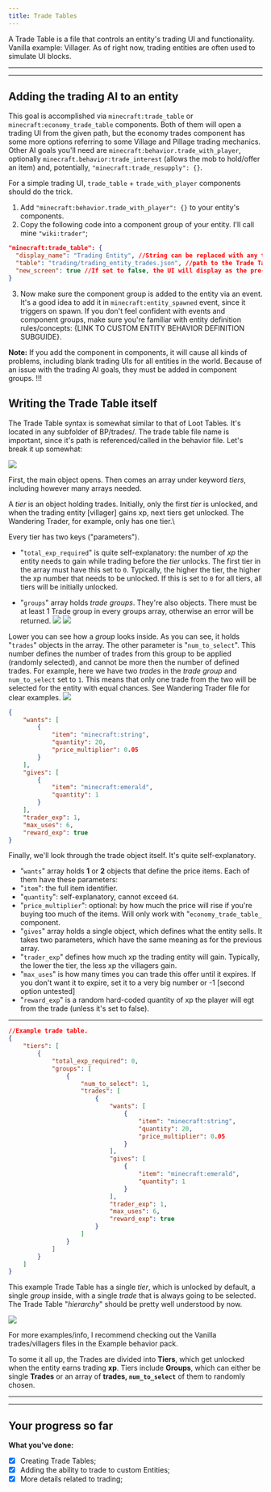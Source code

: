 ```yaml
---
title: Trade Tables
---
```


A Trade Table is a file that controls an entity's trading UI and functionality. Vanilla example: Villager. As of right now, trading entities are often used to simulate UI blocks.

---

---

## Adding the trading AI to an entity

This goal is accomplished via `minecraft:trade_table` or `minecraft:economy_trade_table` components. Both of them will open a trading UI from the given path, but the economy trades component has some more options referring to some Village and Pillage trading mechanics. Other AI goals you'll need are `minecraft:behavior.trade_with_player`, optionally `minecraft.behavior:trade_interest` (allows the mob to hold/offer an item) and, potentially, `"minecraft:trade_resupply": {}`.

For a simple trading UI, `trade_table` + `trade_with_player` components should do the trick.

1. Add `"minecraft:behavior.trade_with_player": {}` to your entity's components.
2. Copy the following code into a component group of your entity. I'll call mine `"wiki:trader"`;

<CodeHeader></CodeHeader>

```json
"minecraft:trade_table": {
  "display_name": "Trading Entity", //String can be replaced with any text to be displayed.
  "table": "trading/trading_entity_trades.json", //path to the Trade Table file
  "new_screen": true //If set to false, the UI will display as the pre-Village&Pillage one.
}
```

3. Now make sure the component group is added to the entity via an event. It's a good idea to add it in `minecraft:entity_spawned` event, since it triggers on spawn.
   If you don't feel confident with events and component groups, make sure you're familiar with entity definition rules/concepts: {LINK TO CUSTOM ENTITY BEHAVIOR DEFINITION SUBGUIDE}.

**Note:** If you add the component in components, it will cause all kinds of problems, including blank trading UIs for all entities in the world. Because of an issue with the trading AI goals, they must be added in component groups. !!!

## Writing the Trade Table itself

The Trade Table syntax is somewhat similar to that of Loot Tables. It's located in any subfolder of BP/trades/. The trade table file name is important, since it's path is referenced/called in the behavior file. Let's break it up somewhat:

![](/assets/images/guide/trade_table_tree_1.png)

First, the main object opens. Then comes an array under keyword _tiers_, including however many arrays needed.

A _tier_ is an object holding trades. Initially, only the first _tier_ is unlocked, and when the trading entity [villager] gains xp, next tiers get unlocked. The Wandering Trader, for example, only has one tier.\

Every tier has two keys ("parameters").

-   "`total_exp_required`" is quite self-explanatory: the number of _xp_ the entity needs to gain while trading before the _tier_ unlocks. The first tier in the array must have this set to `0`. Typically, the higher the tier, the higher the xp number that needs to be unlocked. If this is set to `0` for all tiers, all tiers will be initially unlocked.

-   "`groups`" array holds _trade groups_. They're also objects. There must be at least 1 Trade group in every groups array, otherwise an error will be returned.
    ![](/assets/images/guide/trade_table_tree_2.png)
    ![](/assets/images/guide/trade_table_tree_3.png)

Lower you can see how a _group_ looks inside. As you can see, it holds "`trades`" objects in the array. The other parameter is "`num_to_select`". This number defines the number of trades from this group to be applied (randomly selected), and cannot be more then the number of defined trades. For example, here we have two *trade*s in the _trade group_ and `num_to_select` set to `1`. This means that only one trade from the two will be selected for the entity with equal chances. See Wandering Trader file for clear examples.
![](/assets/images/guide/trade_table_tree_4.png)

<CodeHeader></CodeHeader>

```json
{
	"wants": [
		{
			"item": "minecraft:string",
			"quantity": 20,
			"price_multiplier": 0.05
		}
	],
	"gives": [
		{
			"item": "minecraft:emerald",
			"quantity": 1
		}
	],
	"trader_exp": 1,
	"max_uses": 6,
	"reward_exp": true
}
```

Finally, we'll look through the trade object itself. It's quite self-explanatory.

-   "`wants`" array holds **1** or **2** objects that define the price items. Each of them have these parameters:
-   "`item`": the full item identifier.
-   "`quantity`": self-explanatory, cannot exceed `64`.
-   "`price_multiplier`": optional: by how much the price will rise if you're buying too much of the items. Will only work with "`economy_trade_table_` component.
-   "`gives`" array holds a single object, which defines what the entity sells. It takes two parameters, which have the same meaning as for the previous array.
-   "`trader_exp`" defines how much xp the trading entity will gain. Typically, the lower the tier, the less xp the villagers gain.
-   "`max_uses`" is how many times you can trade this offer until it expires. If you don't want it to expire, set it to a very big number or -1 [second option untested]
-   "`reward_exp`" is a random hard-coded quantity of xp the player will egt from the trade (unless it's set to false).

---

<CodeHeader></CodeHeader>

```json
//Example trade table.
{
	"tiers": [
		{
			"total_exp_required": 0,
			"groups": [
				{
					"num_to_select": 1,
					"trades": [
						{
							"wants": [
								{
									"item": "minecraft:string",
									"quantity": 20,
									"price_multiplier": 0.05
								}
							],
							"gives": [
								{
									"item": "minecraft:emerald",
									"quantity": 1
								}
							],
							"trader_exp": 1,
							"max_uses": 6,
							"reward_exp": true
						}
					]
				}
			]
		}
	]
}
```

This example Trade Table has a single _tier_, which is unlocked by default, a single _group_ inside, with a single _trade_ that is always going to be selected.
The Trade Table "_hierarchy_" should be pretty well understood by now.

![](/assets/images/guide/trade_table_tree_5.png)

For more examples/info, I recommend checking out the Vanilla trades/villagers files in the Example behavior pack.

To some it all up, the Trades are divided into **Tiers**, which get unlocked when the entity earns trading **xp**. Tiers include **Groups**, which can either be single **Trades** or an array of **trades, `num_to_select`** of them to randomly chosen.

---

---

## Your progress so far

**What you've done:**

-   [x] Creating Trade Tables;
-   [x] Adding the ability to trade to custom Entities;
-   [x] More details related to trading;
